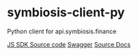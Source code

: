 # symbiosis-client-py

Python client for api.symbiosis.finance

[JS SDK Source code](https://github.com/symbiosis-finance/js-sdk)
[Swagger](https://api.symbiosis.finance/crosschain/docs/)
[Source Docs](https://docs.symbiosis.finance/developer-tools/symbiosis-api)
